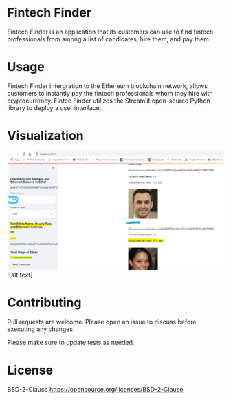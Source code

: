 # Fintech Finder

Fintech Finder is an application that its customers can use to find fintech professionals from among a list of candidates, hire them, and pay them.

# Usage

Fintech Finder intergration to the Ethereum blockchain network, allows customers to instantly pay the fintech professionals whom they hire with cryptocurrency. Fintec Finder  utilizes the Streamlit open-source Python library to deploy a user interface.

# Visualization

![alt text](_Ash_Wage_Calc.png)
![alt text]

# Contributing

Pull requests are welcome. Please open an issue to discuss before executing any changes.

Please make sure to update tests as needed.

# License
BSD-2-Clause https://opensource.org/licenses/BSD-2-Clause
